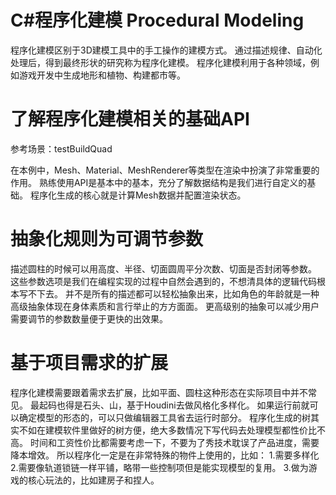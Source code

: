 # C#程序化建模 Procedural Modeling
程序化建模区别于3D建模工具中的手工操作的建模方式。
通过描述规律、自动化处理后，得到最终形状的研究称为程序化建模。
程序化建模利用于各种领域，例如游戏开发中生成地形和植物、构建都市等。

# 了解程序化建模相关的基础API
参考场景：testBuildQuad

在本例中，Mesh、Material、MeshRenderer等类型在渲染中扮演了非常重要的作用。
    熟练使用API是基本中的基本，充分了解数据结构是我们进行自定义的基础。
程序化生成的核心就是计算Mesh数据并配置渲染状态。

# 抽象化规则为可调节参数
描述圆柱的时候可以用高度、半径、切面圆周平分次数、切面是否封闭等参数。
这些参数选项是我们在编程实现的过程中自然会遇到的，不想清具体的逻辑代码根本写不下去。
并不是所有的描述都可以轻松抽象出来，比如角色的年龄就是一种高级抽象体现在身体素质和言行举止的方方面面。
    更高级别的抽象可以减少用户需要调节的参数数量便于更快的出效果。

# 基于项目需求的扩展
程序化建模需要跟着需求去扩展，比如平面、圆柱这种形态在实际项目中并不常见。
    最起码也得是石头、山，基于Houdini去做风格化多样化。
    如果运行前就可以确定模型的形态的，可以只做编辑器工具省去运行时部分。
程序化生成的树其实不如在建模软件里做好的树方便，绝大多数情况下写代码去处理模型都性价比不高。
    时间和工资性价比都需要考虑一下，不要为了秀技术耽误了产品进度，需要降本增效。
所以程序化一定是在非常特殊的物件上使用的，比如：
    1.需要多样化
    2.需要像轨道锁链一样平铺，略带一些控制项但是能实现模型的复用。
    3.做为游戏的核心玩法的，比如建房子和捏人。